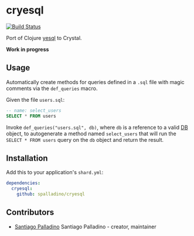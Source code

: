 # cryesql

[![Build Status](https://travis-ci.org/spalladino/cryesql.svg?branch=master)](https://travis-ci.org/spalladino/cryesql)

Port of Clojure [yesql](https://github.com/krisajenkins/yesql) to Crystal.

**Work in progress**

## Usage

Automatically create methods for queries defined in a `.sql` file with magic comments via the `def_queries` macro.

Given the file `users.sql`:
```sql
-- name: select_users
SELECT * FROM users
```

Invoke `def_queries("users.sql", db)`, where `db` is a reference to a valid [DB](https://github.com/bcardiff/crystal-db/) object, to autogenerate a method named `select_users` that will run the `SELECT * FROM users` query on the `db` object and return the result.

## Installation

Add this to your application's `shard.yml`:

```yaml
dependencies:
  cryesql:
    github: spalladino/cryesql
```

## Contributors

- [Santiago Palladino](https://github.com/spalladino) Santiago Palladino - creator, maintainer

